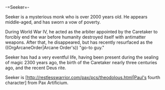 -=Seeker=-

Seeker is a mysterious monk who is over 2000 years old. He appears middle-aged, and has sworn a vow of poverty.

During World War IV, he acted as the arbiter appointed by the Caretaker to forcibly end the war before humanity destroyed itself with antimatter weapons. After that, he disappeared, but has recently resurfaced as the ((OrgArcaneOrder|Arcane Order's)) &quot;go-to guy.&quot;

Seeker has had a very eventful life, having been present during the sealing of magic 2300 years ago, the birth of the Caretaker nearly three centuries ago, and the recent Deus rite.

Seeker is [http://restlesswarrior.com/pax/pcs/theodolous.html|Paul's fourth character] from Pax Artificium.
